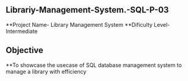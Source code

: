 ## Librariy-Management-System.-SQL-P-03
**Project Name- Library Management System
**Dificulty Level- Intermediate 

## Objective
**To showcase the usecase of SQL database management system to manage a library with efficiency 
